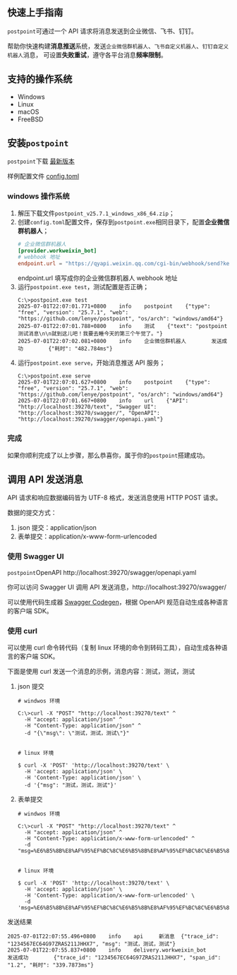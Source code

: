 ## 快速上手指南

`postpoint`可通过一个 API 请求将消息发送到企业微信、飞书、钉钉。

帮助你快速构建**消息推送**系统，发送`企业微信群机器人`、`飞书自定义机器人`、`钉钉自定义机器人`消息，
可设置**失败重试**，遵守各平台消息**频率限制**。

## 支持的操作系统

* Windows
* Linux
* macOS
* FreeBSD

## 安装`postpoint`

`postpoint`下载 [最新版本](https://github.com/lenye/postpoint/releases/tag/v25.7.1)

样例配置文件 [config.toml](config.toml)

### windows 操作系统

1. 解压下载文件`postpoint_v25.7.1_windows_x86_64.zip`；
2. 创建`config.toml`配置文件，保存到`postpoint.exe`相同目录下，配置**企业微信群机器人**；
    ```toml
    # 企业微信群机器人
    [provider.workweixin_bot]
    # webhook 地址
    endpoint.url = "https://qyapi.weixin.qq.com/cgi-bin/webhook/send?key=xxx"
    ```
   endpoint.url 填写成你的企业微信群机器人 webhook 地址
3. 运行`postpoint.exe test`，测试配置是否正确；
   ```shell
   C:\>postpoint.exe test
   2025-07-01T22:07:01.771+0800    info    postpoint    {"type": "free", "version": "25.7.1", "web": "https://github.com/lenye/postpoint", "os/arch": "windows/amd64"}
   2025-07-01T22:07:01.788+0800    info    测试    {"text": "postpoint 测试消息\n\n就到这儿吧！我要去睡今天的第三个午觉了。"}
   2025-07-01T22:07:02.081+0800    info    企业微信群机器人        发送成功        {"耗时": "482.784ms"}
   ```
4. 运行`postpoint.exe serve`，开始消息推送 API 服务；
   ```shell
   C:\>postpoint.exe serve
   2025-07-01T22:07:01.627+0800    info    postpoint    {"type": "free", "version": "25.7.1", "web": "https://github.com/lenye/postpoint", "os/arch": "windows/amd64"}
   2025-07-01T22:07:01.667+0800    info    url    {"API": "http://localhost:39270/text", "Swagger UI": "http://localhost:39270/swagger/", "OpenAPI": "http://localhost:39270/swagger/openapi.yaml"}
   ```   

### 完成

如果你顺利完成了以上步骤，那么恭喜你，属于你的`postpoint`搭建成功。

## 调用 API 发送消息

API 请求和响应数据编码皆为 UTF-8 格式，发送消息使用 HTTP POST 请求。

数据的提交方式：

1. json 提交：application/json
2. 表单提交：application/x-www-form-urlencoded

### 使用 Swagger UI

`postpoint`OpenAPI http://localhost:39270/swagger/openapi.yaml

你可以访问 Swagger UI 调用 API 发送消息，http://localhost:39270/swagger/

可以使用代码生成器 [Swagger Codegen](https://swagger.io/tools/swagger-codegen/)，根据 OpenAPI 规范自动生成各种语言的客户端 SDK。

### 使用 curl

可以使用 curl 命令转代码（复制 linux 环境的命令到转码工具），自动生成各种语言的客户端 SDK。

下面是使用 curl 发送一个消息的示例，消息内容：测试，测试，测试

1. json 提交
    ```shell
    # windwos 环境
   
    C:\>curl -X "POST" "http://localhost:39270/text" ^
      -H "accept: application/json" ^
      -H "Content-Type: application/json" ^
      -d "{\"msg\": \"测试，测试，测试\"}"
   

    # linux 环境
   
    $ curl -X 'POST' 'http://localhost:39270/text' \
      -H 'accept: application/json' \
      -H 'Content-Type: application/json' \
      -d '{"msg": "测试，测试，测试"}'      
    ```
2. 表单提交
    ```shell
    # windwos 环境
      
    C:\>curl -X "POST" "http://localhost:39270/text" ^
      -H "accept: application/json" ^
      -H "Content-Type: application/x-www-form-urlencoded" ^
      -d "msg=%E6%B5%8B%E8%AF%95%EF%BC%8C%E6%B5%8B%E8%AF%95%EF%BC%8C%E6%B5%8B%E8%AF%95"
   
   
    # linux 环境
      
    $ curl -X 'POST' 'http://localhost:39270/text' \
      -H 'accept: application/json' \
      -H 'Content-Type: application/x-www-form-urlencoded' \
      -d 'msg=%E6%B5%8B%E8%AF%95%EF%BC%8C%E6%B5%8B%E8%AF%95%EF%BC%8C%E6%B5%8B%E8%AF%95'   
    ```

发送结果

```shell
2025-07-01T22:07:55.496+0800    info    api     新消息  {"trace_id": "1234567EC64G97ZRAS211JHHX7", "msg": "测试，测试，测试"}
2025-07-01T22:07:55.837+0800    info    delivery.workweixin_bot       发送成功        {"trace_id": "1234567EC64G97ZRAS211JHHX7", "span_id": "1.2", "耗时": "339.7873ms"}
```
